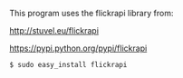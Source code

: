 This program uses the flickrapi library from:

http://stuvel.eu/flickrapi

https://pypi.python.org/pypi/flickrapi

```
$ sudo easy_install flickrapi
```